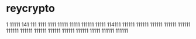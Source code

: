 # reycrypto
1
11111
141
111
1111
1111
11111
11111
111111
11111
114111
111111
111111
111111
111111
111111
111111
111111
111111
111111
111111
111111
11111
111111
111111
